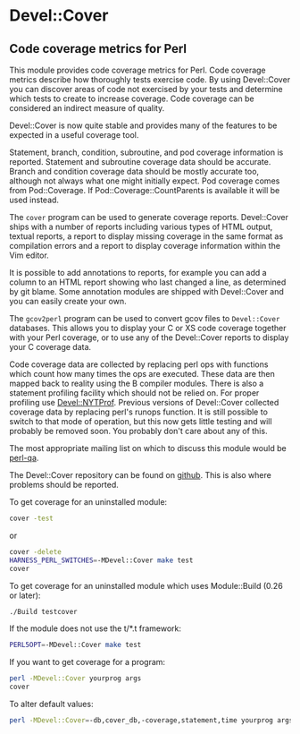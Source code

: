 # Devel::Cover

## Code coverage metrics for Perl

This module provides code coverage metrics for Perl.  Code coverage metrics
describe how thoroughly tests exercise code.  By using Devel::Cover you can
discover areas of code not exercised by your tests and determine which tests to
create to increase coverage.  Code coverage can be considered an indirect
measure of quality.

Devel::Cover is now quite stable and provides many of the features to be
expected in a useful coverage tool.

Statement, branch, condition, subroutine, and pod coverage information is
reported.  Statement and subroutine coverage data should be accurate.  Branch
and condition coverage data should be mostly accurate too, although not always
what one might initially expect.  Pod coverage comes from Pod::Coverage.  If
Pod::Coverage::CountParents is available it will be used instead.

The `cover` program can be used to generate coverage reports.  Devel::Cover
ships with a number of reports including various types of HTML output, textual
reports, a report to display missing coverage in the same format as compilation
errors and a report to display coverage information within the Vim editor.

It is possible to add annotations to reports, for example you can add a column
to an HTML report showing who last changed a line, as determined by git blame.
Some annotation modules are shipped with Devel::Cover and you can easily create
your own.

The `gcov2perl` program can be used to convert gcov files to `Devel::Cover`
databases.  This allows you to display your C or XS code coverage together with
your Perl coverage, or to use any of the Devel::Cover reports to display your C
coverage data.

Code coverage data are collected by replacing perl ops with functions which
count how many times the ops are executed.  These data are then mapped back to
reality using the B compiler modules.  There is also a statement profiling
facility which should not be relied on.  For proper profiling use
[Devel::NYTProf](https://metacpan.org/pod/Devel::NYTProf).  Previous versions
of Devel::Cover collected coverage data by replacing perl's runops function.
It is still possible to switch to that mode of operation, but this now gets
little testing and will probably be removed soon.  You probably don't care
about any of this.

The most appropriate mailing list on which to discuss this module would be
[perl-qa](https://lists.perl.org/list/perl-qa.html).

The Devel::Cover repository can be found on
[github](https://github.com/pjcj/Devel--Cover).  This is also where problems
should be reported.

To get coverage for an uninstalled module:

```sh
cover -test
```

or

```sh
cover -delete
HARNESS_PERL_SWITCHES=-MDevel::Cover make test
cover
```

To get coverage for an uninstalled module which uses Module::Build (0.26 or
later):

```sh
./Build testcover
```

If the module does not use the t/\*.t framework:

```sh
PERL5OPT=-MDevel::Cover make test
```

If you want to get coverage for a program:

```sh
perl -MDevel::Cover yourprog args
cover
```

To alter default values:

```sh
perl -MDevel::Cover=-db,cover_db,-coverage,statement,time yourprog args
```
